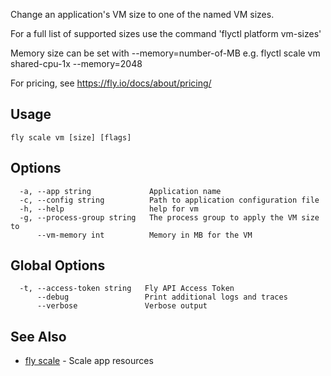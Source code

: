 Change an application's VM size to one of the named VM sizes.

For a full list of supported sizes use the command 'flyctl platform vm-sizes'

Memory size can be set with --memory=number-of-MB
e.g. flyctl scale vm shared-cpu-1x --memory=2048

For pricing, see https://fly.io/docs/about/pricing/

## Usage
~~~
fly scale vm [size] [flags]
~~~

## Options

~~~
  -a, --app string             Application name
  -c, --config string          Path to application configuration file
  -h, --help                   help for vm
  -g, --process-group string   The process group to apply the VM size to
      --vm-memory int          Memory in MB for the VM
~~~

## Global Options

~~~
  -t, --access-token string   Fly API Access Token
      --debug                 Print additional logs and traces
      --verbose               Verbose output
~~~

## See Also

* [fly scale](/docs/flyctl/scale/)	 - Scale app resources

